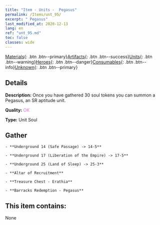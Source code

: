 ```yaml
---
title: "Item - Units -  Pegasus"
permalink: /Items/unt_95/
excerpt: " Pegasus"
last_modified_at: 2020-12-13
lang: en
ref: "unt_95.md"
toc: false
classes: wide
---
```

 [Materials](/Items/){: .btn .btn--primary}[Artifacts](/Items/Artifacts/){: .btn .btn--success}[Units](/Items/Units/){: .btn .btn--warning}[Heroes](/Items/Heroes/){: .btn .btn--danger}[Consumables](/Items/Consumables/){: .btn .btn--info}[Unknown](/Items/Unknown/){: .btn .btn--primary}

## Details
 **Description:** Once you have gathered 30 soul tokens you can summon a Pegasus, an SR aptitude unit.

 **Quality:** <span style="color: #DA70D6">OK</span>

 **Type:** Unit Soul

## Gather

    - **Underground 14 (Safe Passage) -> 14-5** 

    - **Underground 17 (Liberation of the Empire) -> 17-5** 

    - **Underground 25 (Land of Sleep) -> 25-3** 

    - **Altar of Recruitment** 

    - **Treasure Chest - Erathia** 

    - **Barracks Redemption - Pegasus** 



## This item contains:

  None

